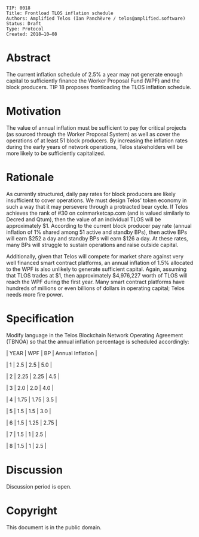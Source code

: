     TIP: 0018
    Title: Frontload TLOS inflation schedule
    Authors: Amplified Telos (Ian Panchèvre / telos@amplified.software)
    Status: Draft
    Type: Protocol
    Created: 2018–10–08

# Abstract

The current inflation schedule of 2.5% a year may not generate enough capital to sufficiently finance the Worker Proposal Fund (WPF) and the block producers. TIP 18 proposes frontloading the TLOS inflation schedule.

# Motivation

The value of annual inflation must be sufficient to pay for critical projects (as sourced through the Worker Proposal System) as well as cover the operations of at least 51 block producers. By increasing the inflation rates during the early years of network operations, Telos stakeholders will be more likely to be sufficiently capitalized.

# Rationale

As currently structured, daily pay rates for block producers are likely insufficient to cover operations. We must design Telos’ token economy in such a way that it may persevere through a protracted bear cycle. If Telos achieves the rank of #30 on coinmarketcap.com (and is valued similarly to Decred and Qtum), then the value of an individual TLOS will be approximately $1. According to the current block producer pay rate (annual inflation of 1% shared among 51 active and standby BPs), then active BPs will earn $252 a day and standby BPs will earn $126 a day. At these rates, many BPs will struggle to sustain operations and raise outside capital.

Additionally, given that Telos will compete for market share against very well financed smart contract platforms, an annual inflation of 1.5% allocated to the WPF is also unlikely to generate sufficient capital. Again, assuming that TLOS trades at $1, then approximately $4,976,227 worth of TLOS will reach the WPF during the first year. Many smart contract platforms have hundreds of millions or even billions of dollars in operating capital; Telos needs more fire power.

# Specification

Modify language in the Telos Blockchain Network Operating Agreement (TBNOA) so that the annual inflation percentage is scheduled accordingly:


|  YEAR  |  WPF  |   BP  |   Annual Inflation   |

|   1    |  2.5  |  2.5  |     5.0              |

|   2    |  2.25 | 2.25  |     4.5              |

|   3    |  2.0  |  2.0  |     4.0              |

|   4    |  1.75 |  1.75 |     3.5              |

|   5    |  1.5  |  1.5  |     3.0              |

|   6    |  1.5  |  1.25 |     2.75             |

|   7    |  1.5  |  1    |     2.5              |

|   8    |  1.5  |  1    |     2.5              |


# Discussion

Discussion period is open.

# Copyright

This document is in the public domain.
